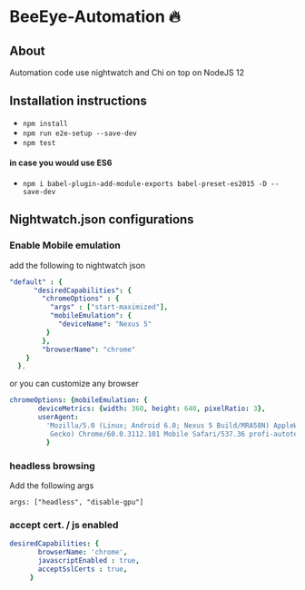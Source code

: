# BeeEye-Automation  :fire:
## About ##
Automation code use nightwatch and Chi on top on NodeJS 12 

## Installation instructions ##
- ` npm install `
- ` npm run e2e-setup --save-dev `
- ` npm test `

#### in case you would use ES6 ####
- ` npm i babel-plugin-add-module-exports babel-preset-es2015 -D --save-dev `

## Nightwatch.json configurations ##

### Enable Mobile emulation ### 
add the following to nightwatch json

```yaml
"default" : {
      "desiredCapabilities": {
        "chromeOptions" : {
          "args" : ["start-maximized"],
          "mobileEmulation": {
            "deviceName": "Nexus 5"
         }
        },
        "browserName": "chrome"
    }
  },
 ```
 or you can customize any browser  
 ```yaml 
 chromeOptions: {mobileEmulation: {
        deviceMetrics: {width: 360, height: 640, pixelRatio: 3},
        userAgent:
          'Mozilla/5.0 (Linux; Android 6.0; Nexus 5 Build/MRA58N) AppleWebKit/537.36 (KHTML, like 
           Gecko) Chrome/60.0.3112.101 Mobile Safari/537.36 profi-autotest',
          }
```

### headless browsing ###
 Add the following args 
 ```
 args: ["headless", "disable-gpu"]
 ```
 
 ### accept cert. / js enabled ###
 ```yaml
 desiredCapabilities: {
        browserName: 'chrome',
        javascriptEnabled : true,
        acceptSslCerts : true,
      }
 ```
